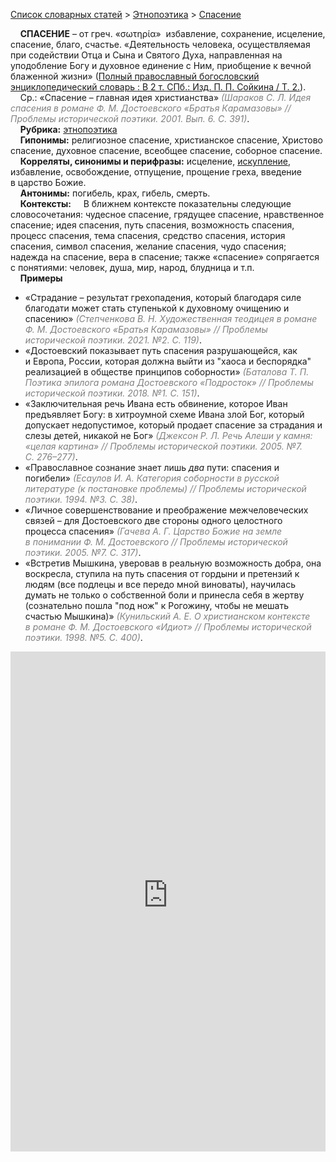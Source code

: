 <style>
st { color: Gray;
  font-style: italic;}
</style>

[Список словарных статей](https://thesaurus-dostoevsky.github.io/Thesaurus/) > [Этнопоэтика](ethnopoe.md) > [Спасение](спасение.md) 

&nbsp;&nbsp;&nbsp;&nbsp;**СПАСЕНИЕ** – от греч. «σωτηρία»  избавление, сохранение, исцеление, спасение, благо, счастье. «Деятельность человека, осуществляемая при содействии Отца и Сына и Святого Духа, направленная на уподобление Богу и духовное единение с Ним, приобщение к вечной блаженной жизни» ([Полный православный богословский энциклопедический словарь : В 2 т. СПб.: Изд. П. П. Сойкина / Т. 2.](https://azbyka.ru/)).  
&nbsp;&nbsp;&nbsp;&nbsp;Ср.: «Спасение – главная идея христианства» <st>(Шараков С. Л. Идея спасения в романе Ф. М. Достоевского «Братья Карамазовы» // Проблемы исторической поэтики. 2001. Вып. 6. С. 391)</st>.  
&nbsp;&nbsp;&nbsp;&nbsp;**Рубрика:** [этнопоэтика](ethnopoe.md)  
&nbsp;&nbsp;&nbsp;&nbsp;**Гипонимы:** религиозное спасение, христианское спасение, Христово спасение, духовное спасение, всеобщее спасение, соборное спасение.  
&nbsp;&nbsp;&nbsp;&nbsp;**Корреляты, синонимы и перифразы:** исцеление, [искупление](искупление.md), избавление, освобождение, отпущение, прощение греха, введение в царство Божие.  
&nbsp;&nbsp;&nbsp;&nbsp;**Антонимы:** погибель, крах, гибель, смерть.  
&nbsp;&nbsp;&nbsp;&nbsp;**Контексты:** &nbsp;&nbsp;&nbsp;&nbsp;В ближнем контексте показательны следующие словосочетания: чудесное спасение, грядущее спасение, нравственное спасение; идея спасения, путь спасения, возможность спасения, процесс спасения, тема спасения, средство спасения, история спасения, символ спасения, желание спасения, чудо спасения; надежда на спасение, вера в спасение; также «спасение» сопрягается с понятиями: человек, душа, мир, народ, блудница и т.п.   <br>
&nbsp;&nbsp;&nbsp;&nbsp;**Примеры**  
* «Страдание – результат грехопадения, который благодаря силе благодати может стать ступенькой к духовному очищению и спасению» <st>(Степченкова В. Н. Художественная теодицея в романе Ф. М. Достоевского «Братья Карамазовы» // Проблемы исторической поэтики. 2021. №2. С. 119)</st>.
* «Достоевский показывает путь спасения разрушающейся, как и Европа, России, которая должна выйти из "хаоса и беспорядка" реализацией в обществе принципов соборности» <st>(Баталова Т. П. Поэтика эпилога романа Достоевского «Подросток» // Проблемы исторической поэтики. 2018. №1. С. 151)</st>.
* «Заключительная речь Ивана есть обвинение, которое Иван предъявляет Богу: в хитроумной схеме Ивана злой Бог, который допускает недопустимое, который продает спасение за страдания и слезы детей, никакой не Бог» <st>(Джексон Р. Л. Речь Алеши у камня: «целая картина» // Проблемы исторической поэтики. 2005. №7. С. 276–277)</st>.
* «Православное сознание знает лишь *два* пути: спасения и погибели» <st>(Есаулов И. А. Категория соборности в русской литературе (к постановке проблемы) // Проблемы исторической поэтики. 1994. №3. С. 38)</st>.
* «Личное совершенствование и преображение межчеловеческих связей – для Достоевского две стороны одного целостного процесса спасения» <st>(Гачева А. Г. Царство Божие на земле в понимании Ф. М. Достоевского // Проблемы исторической поэтики. 2005. №7. С. 317)</st>.
* «Встретив Мышкина, уверовав в реальную возможность добра, она воскресла, ступила на путь спасения от гордыни и претензий к людям (все подлецы и все передо мной виноваты), научилась думать не только о собственной боли и принесла себя в жертву (сознательно пошла "под нож" к Рогожину, чтобы не мешать счастью Мышкина)» <st>(Кунильский А. Е. О христианском контексте в романе Ф. М. Достоевского «Идиот» // Проблемы исторической поэтики. 1998. №5. С. 400)</st>.  


<iframe src="https://thesaurus-dostoevsky.github.io/nk/спасение.html" style="border:0px;width:100%;height:800px" allowfullscreen="true" webkitallowfullscreen="true" mozallowfullscreen="true">

